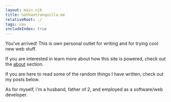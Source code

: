 ```yaml
---
layout: main.njk
title: nathantranquilla.me
relativeRoot: ./
tags: nav
includeIndex: true
---
```


You've arrived! This is own personal outlet for writing and for trying cool new web stuff.

If you are interested in learn more about how this site is powered, check out the <a href="/about/">about</a> section.

If you are here to read some of the random things I have written, check out my posts below.

As for myself, i'm a husband, father of 2, and employed as a software/web developer.


